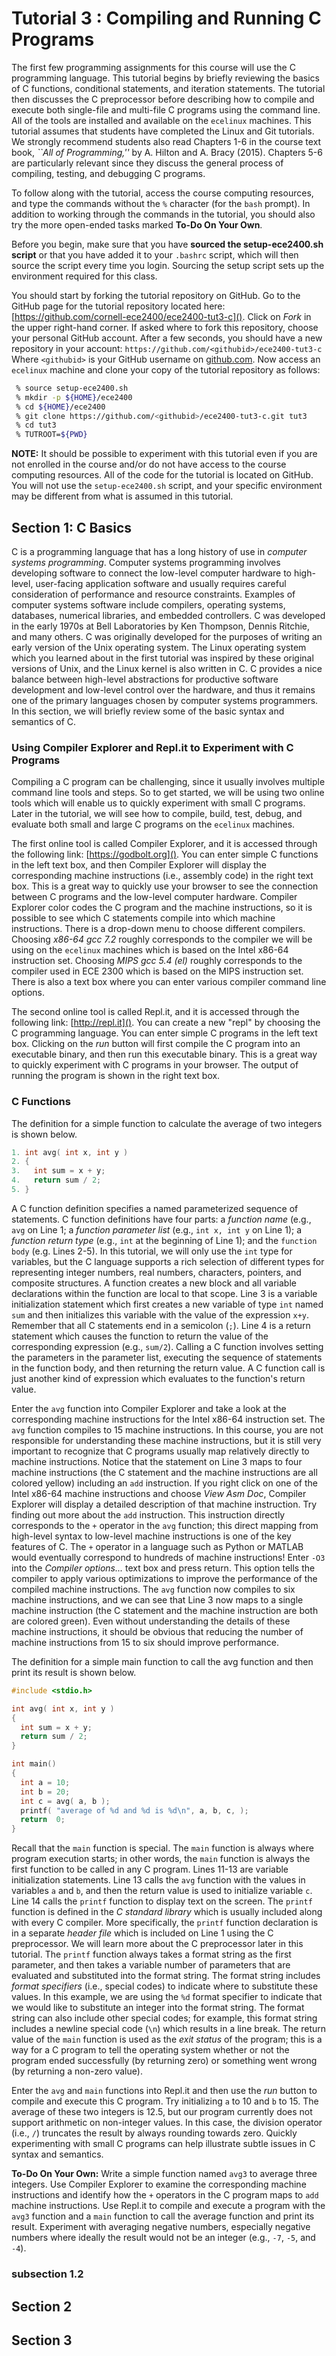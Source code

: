 
Tutorial 3 : Compiling and Running C Programs
==========================================================================

The first few programming assignments for this course will use the C
programming language. This tutorial begins by briefly reviewing the
basics of C functions, conditional statements, and iteration statements.
The tutorial then discusses the C preprocessor before describing how to
compile and execute both single-file and multi-file C programs using the
command line. All of the tools are installed and available on the
`ecelinux` machines. This tutorial assumes that students have completed
the Linux and Git tutorials. We strongly recommend students also read
Chapters 1-6 in the course text book, _``All of Programming,''_ by A.
Hilton and A. Bracy (2015). Chapters 5-6 are particularly relevant since
they discuss the general process of compiling, testing, and debugging C
programs.

To follow along with the tutorial, access the course computing resources,
and type the commands without the `%` character (for the `bash` prompt).
In addition to working through the commands in the tutorial, you should
also try the more open-ended tasks marked **To-Do On Your Own**.

Before you begin, make sure that you have **sourced the setup-ece2400.sh
script** or that you have added it to your `.bashrc` script, which will
then source the script every time you login. Sourcing the setup script
sets up the environment required for this class.

You should start by forking the tutorial repository on GitHub. Go to the
GitHub page for the tutorial repository located here:
[https://github.com/cornell-ece2400/ece2400-tut3-c](). Click on _Fork_ in
the upper right-hand corner. If asked where to fork this repository,
choose your personal GitHub account. After a few seconds, you should have
a new repository in your account:
`https://github.com/<githubid>/ece2400-tut3-c` Where `<githubid>` is your
GitHub username on [github.com](). Now access an `ecelinux` machine and
clone your copy of the tutorial repository as follows:

```bash
 % source setup-ece2400.sh
 % mkdir -p ${HOME}/ece2400
 % cd ${HOME}/ece2400
 % git clone https://github.com/<githubid>/ece2400-tut3-c.git tut3
 % cd tut3
 % TUTROOT=${PWD}
```

**NOTE:** It should be possible to experiment with this tutorial even if
you are not enrolled in the course and/or do not have access to the
course computing resources. All of the code for the tutorial is located
on GitHub. You will not use the `setup-ece2400.sh` script, and your
specific environment may be different from what is assumed in this
tutorial.

Section 1: C Basics
--------------------------------------------------------------------------

C is a programming language that has a long history of use in _computer
systems programming_. Computer systems programming involves developing
software to connect the low-level computer hardware to high-level,
user-facing application software and usually requires careful
consideration of performance and resource constraints. Examples of
computer systems software include compilers, operating systems,
databases, numerical libraries, and embedded controllers. C was developed
in the early 1970s at Bell Laboratories by Ken Thompson, Dennis Ritchie,
and many others. C was originally developed for the purposes of writing
an early version of the Unix operating system. The Linux operating system
which you learned about in the first tutorial was inspired by these
original versions of Unix, and the Linux kernel is also written in C. C
provides a nice balance between high-level abstractions for productive
software development and low-level control over the hardware, and thus it
remains one of the primary languages chosen by computer systems
programmers. In this section, we will briefly review some of the basic
syntax and semantics of C.

### Using Compiler Explorer and Repl.it to Experiment with C Programs

Compiling a C program can be challenging, since it usually involves
multiple command line tools and steps. So to get started, we will be
using two online tools which will enable us to quickly experiment with
small C programs. Later in the tutorial, we will see how to compile,
build, test, debug, and evaluate both small and large C programs on the
`ecelinux` machines.

The first online tool is called Compiler Explorer, and it is accessed
through the following link: [https://godbolt.org](). You can enter simple
C functions in the left text box, and then Compiler Explorer will display
the corresponding machine instructions (i.e., assembly code) in the right
text box. This is a great way to quickly use your browser to see the
connection between C programs and the low-level computer hardware.
Compiler Explorer color codes the C program and the machine instructions,
so it is possible to see which C statements compile into which machine
instructions. There is a drop-down menu to choose different compilers.
Choosing _x86-64 gcc 7.2_ roughly corresponds to the compiler we will be
using on the `ecelinux` machines which is based on the Intel x86-64
instruction set. Choosing _MIPS gcc 5.4 (el)_ roughly corresponds to the
compiler used in ECE 2300 which is based on the MIPS instruction set.
There is also a text box where you can enter various compiler command
line options.

The second online tool is called Repl.it, and it is accessed through the
following link: [http://repl.it](). You can create a new "repl" by
choosing the C programming language. You can enter simple C programs in
the left text box. Clicking on the _run_ button will first compile the C
program into an executable binary, and then run this executable binary.
This is a great way to quickly experiment with C programs in your
browser. The output of running the program is shown in the right text
box.

### C Functions

The definition for a simple function to calculate the average of two
integers is shown below.

```c
1. int avg( int x, int y )
2. {
3.   int sum = x + y;
4.   return sum / 2;
5. }
```

A C function definition specifies a named parameterized sequence of
statements. C function definitions have four parts: a _function name_
(e.g., `avg` on Line 1; a _function parameter list_ (e.g., `int x, int y`
on Line 1); a _function return type_ (e.g., `int` at the beginning of
Line 1); and the `function body` (e.g. Lines 2-5). In this tutorial, we
will only use the `int` type for variables, but the C language supports a
rich selection of different types for representing integer numbers, real
numbers, characters, pointers, and composite structures. A function
creates a new block and all variable declarations within the function are
local to that scope. Line 3 is a variable initialization statement which
first creates a new variable of type `int` named `sum` and then
initializes this variable with the value of the expression `x+y`.
Remember that all C statements end in a semicolon (`;`). Line 4 is a
return statement which causes the function to return the value of the
corresponding expression (e.g., `sum/2`). Calling a C function involves
setting the parameters in the parameter list, executing the sequence of
statements in the function body, and then returning the return value. A C
function call is just another kind of expression which evaluates to the
function's return value.

Enter the `avg` function into Compiler Explorer and take a look at the
corresponding machine instructions for the Intel x86-64 instruction set.
The `avg` function compiles to 15 machine instructions. In this course,
you are not responsible for understanding these machine instructions, but
it is still very important to recognize that C programs usually map
relatively directly to machine instructions. Notice that the statement on
Line 3 maps to four machine instructions (the C statement and the machine
instructions are all colored yellow) including an `add` instruction. If
you right click on one of the Intel x86-64 machine instructions and
choose _View Asm Doc_, Compiler Explorer will display a detailed
description of that machine instruction. Try finding out more about the
`add` instruction. This instruction directly corresponds to the `+`
operator in the `avg` function; this direct mapping from high-level
syntax to low-level machine instructions is one of the key features of C.
The `+` operator in a language such as Python or MATLAB would eventually
correspond to hundreds of machine instructions! Enter `-O3` into the
_Compiler options..._ text box and press return. This option tells the
compiler to apply various optimizations to improve the performance of the
compiled machine instructions. The `avg` function now compiles to six
machine instructions, and we can see that Line 3 now maps to a single
machine instruction (the C statement and the machine instruction are both
are colored green). Even without understanding the details of these
machine instructions, it should be obvious that reducing the number of
machine instructions from 15 to six should improve performance.

The definition for a simple main function to call the avg function and
then print its result is shown below.

```c
#include <stdio.h>

int avg( int x, int y )
{
  int sum = x + y;
  return sum / 2;
}

int main()
{
  int a = 10;
  int b = 20;
  int c = avg( a, b );
  printf( "average of %d and %d is %d\n", a, b, c, );
  return  0;
}
```

Recall that the `main` function is special. The `main` function is always
where program execution starts; in other words, the `main` function is
always the first function to be called in any C program. Lines 11-13 are
variable initialization statements. Line 13 calls the `avg` function with
the values in variables `a` and `b`, and then the return value is used to
initialize variable `c`. Line 14 calls the `printf` function to display
text on the screen. The `printf` function is defined in the _C standard
library_ which is usually included along with every C compiler. More
specifically, the `printf` function declaration is in a separate _header
file_ which is included on Line 1 using the C preprocessor. We will learn
more about the C preprocessor later in this tutorial. The `printf`
function always takes a format string as the first parameter, and then
takes a variable number of parameters that are evaluated and substituted
into the format string. The format string includes _format specifiers_
(i.e., special codes) to indicate where to substitute these values. In
this example, we are using the `%d` format specifier to indicate that we
would like to substitute an integer into the format string. The format
string can also include other special codes; for example, this format
string includes a newline special code (`\n`) which results in a line
break. The return value of the `main` function is used as the _exit
status_ of the program; this is a way for a C program to tell the
operating system whether or not the program ended successfully (by
returning zero) or something went wrong (by returning a non-zero value).

Enter the `avg` and `main` functions into Repl.it and then use the _run_
button to compile and execute this C program. Try initializing `a` to 10
and `b` to 15. The average of these two integers is 12.5, but our program
currently does not support arithmetic on non-integer values. In this
case, the division operator (i.e., `/`) truncates the result by always
rounding towards zero. Quickly experimenting with small C programs can
help illustrate subtle issues in C syntax and semantics.

**To-Do On Your Own:** Write a simple function named `avg3` to average
three integers. Use Compiler Explorer to examine the corresponding
machine instructions and identify how the `+` operators in the C program
maps to `add` machine instructions. Use Repl.it to compile and execute a
program with the `avg3` function and a `main` function to call the
average function and print its result. Experiment with averaging negative
numbers, especially negative numbers where ideally the result would not
be an integer (e.g., `-7`, `-5`, and `-4`).

### subsection 1.2

Section 2
--------------------------------------------------------------------------

Section 3
--------------------------------------------------------------------------
